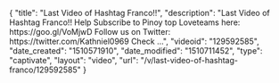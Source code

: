 {
    "title": "Last Video of Hashtag Franco!!",
    "description": "Last Video of Hashtag Franco!! Help Subscribe to Pinoy top Loveteams here: https:\/\/goo.gl\/VoMjwD Follow us on Twitter: https:\/\/twitter.com\/Kathniel0969 Check ...",
    "videoid": "129592585",
    "date_created": "1510571910",
    "date_modified": "1510711452",
    "type": "captivate",
    "layout": "video",
    "url": "\/v\/last-video-of-hashtag-franco\/129592585"
}